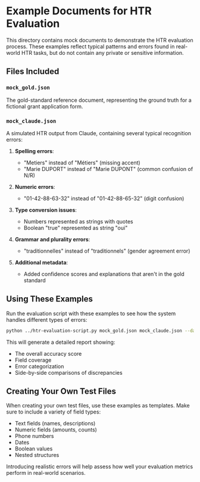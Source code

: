 # Example Documents for HTR Evaluation

This directory contains mock documents to demonstrate the HTR evaluation process. These examples reflect typical patterns and errors found in real-world HTR tasks, but do not contain any private or sensitive information.

## Files Included

### `mock_gold.json`
The gold-standard reference document, representing the ground truth for a fictional grant application form.

### `mock_claude.json`
A simulated HTR output from Claude, containing several typical recognition errors:

1. **Spelling errors**:
   - "Metiers" instead of "Métiers" (missing accent)
   - "Marie DUPORT" instead of "Marie DUPONT" (common confusion of N/R)

2. **Numeric errors**:
   - "01-42-88-63-32" instead of "01-42-88-65-32" (digit confusion)

3. **Type conversion issues**:
   - Numbers represented as strings with quotes
   - Boolean "true" represented as string "oui"

4. **Grammar and plurality errors**:
   - "traditionnelles" instead of "traditionnels" (gender agreement error)

5. **Additional metadata**:
   - Added confidence scores and explanations that aren't in the gold standard

## Using These Examples

Run the evaluation script with these examples to see how the system handles different types of errors:

```bash
python ../htr-evaluation-script.py mock_gold.json mock_claude.json --dashboard example_dashboard --serve
```

This will generate a detailed report showing:
- The overall accuracy score
- Field coverage
- Error categorization
- Side-by-side comparisons of discrepancies

## Creating Your Own Test Files

When creating your own test files, use these examples as templates. Make sure to include a variety of field types:
- Text fields (names, descriptions)
- Numeric fields (amounts, counts)
- Phone numbers
- Dates
- Boolean values
- Nested structures

Introducing realistic errors will help assess how well your evaluation metrics perform in real-world scenarios.
